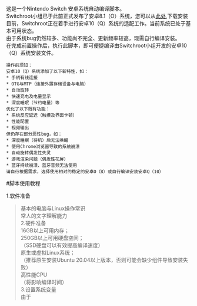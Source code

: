 这是一个Nintendo Switch 安卓系统自动编译脚本。  
Switchroot小组已于此前正式发布了安卓8.1（O）系统，您可以从[此处](https://forum.xda-developers.com/nintendo-switch/nintendo-switch-news-guides-discussion--development/rom-switchroot-lineageos-15-1-t3951389),下载安装  
目前，Switchroot正在着手进行安卓10（Q）系统的适配工作。当前系统已处于基本可用状态。  
由于系统bug仍然较多、功能尚不完全、更新频率较高，现需自行编译安装。  
在完成前置操作后，执行此脚本，即可便捷编译由Switchroot小组开发的安卓10（Q）系统安装文件。  
```
操作前须知：  
安卓10（Q）系统添加了以下新特性，如：  
* 手柄有线连接  
* OTG与MTP（连接外置存储设备与电脑）  
* 自动旋转  
* 快速充电及电量显示  
* 深度睡眠（节约电量）等  
优化了以下既有功能：  
* 系统反应延迟（触摸及界面卡顿）  
* 性能配置  
* 视频输出  
但仍存在部分恶性bug，如：  
* 深度睡眠（待机）后无法唤醒  
* 使用Chrome浏览器导致的系统崩溃  
* 自动旋转偶发性失灵  
* 游戏渲染问题（偶发性花屏）  
* 蓝牙持续崩溃、蓝牙音频无法使用  
请自行根据需求，选择使用相对的稳定的安卓O（8）或自行编译安装安卓Q（10）  
```

#脚本使用教程  

1.软件准备  
>基本的电脑与Linux操作常识  
>常人的文字理解能力  
2.硬件准备  
>16GB以上可用内存；  
>250GB以上可用硬盘空间；  
>（SSD硬盘可以有效提高编译速度）  
>原生或虚拟Linux系统；  
>（推荐原生安装Ubuntu 20.04以上版本，否则可能会缺少组件导致安装失败）  
>高性能CPU  
>（将影响编译时间）  
3.设置系统变量  
由于  

```
